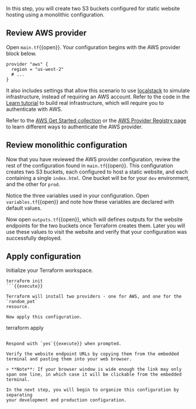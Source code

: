 In this step, you will create two S3 buckets configured for static website
hosting using a monolithic configuration.

## Review AWS provider

Open `main.tf`{{open}}. Your configuration begins with the AWS provider block
below.

```
provider "aws" {
  region = "us-west-2"
  # ...
}
```

It also includes settings that allow this scenario to use
[localstack](https://localstack.cloud/) to simulate infrastructure, instead of
requiring an AWS account. Refer to the code in the [Learn
tutorial](https://learn.hashicorp.com/tutorials/terraform/module-use?in=terraform/modules)
to build real infrastructure, which will require you to authenticate with AWS. 

Refer to the [AWS Get Started
collection](https://learn.hashicorp.com/tutorials/terraform/aws-build?in=terraform/aws-get-started)
or the [AWS Provider Registry
page](https://registry.terraform.io/providers/hashicorp/aws/latest/docs#authentication)
to learn different ways to authenticate the AWS provider.

## Review monolithic configuration

Now that you have reviewed the AWS provider configuration, review the rest of the
configuration found in `main.tf`{{open}}. This configuration creates two S3
buckets, each configured to host a static website, and each containing a single
`index.html`. One bucket will be for your `dev` environment, and the other for
`prod`.

Notice the three variables used in your configuration. Open
`variables.tf`{{open}} and note how these variables are declared with default
values.

Now open `outputs.tf`{{open}}, which will defines outputs for the website
endpoints for the two buckets once Terraform creates them. Later you will use
these values to visit the website and verify that your configuration was
successfully deployed.

## Apply configuration

Initialize your Terraform workspace.

```
terraform init
```{{execute}}

Terraform will install two providers - one for AWS, and one for the `random_pet`
resource.

Now apply this configuration.

```
terraform apply
```{{execute}}

Respond with `yes`{{execute}} when prompted.

Verify the website endpoint URLs by copying them from the embedded terminal and pasting them into your web browser.

> **Note**: If your browser window is wide enough the link may only span one line, in which case it will be clickable from the embedded terminal. 

In the next step, you will begin to organize this configuration by separating
your development and production configuration.
